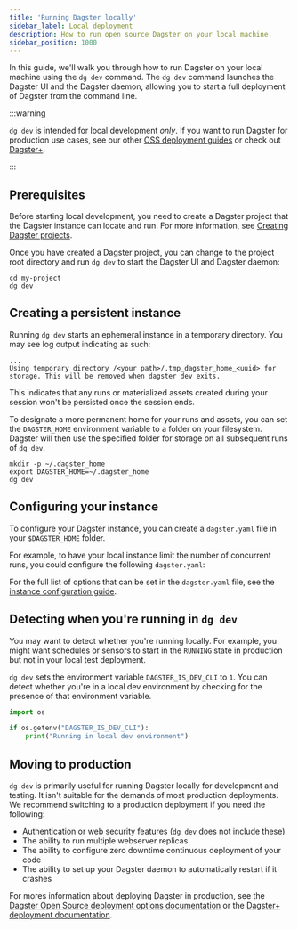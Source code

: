 ```yaml
---
title: 'Running Dagster locally'
sidebar_label: Local deployment
description: How to run open source Dagster on your local machine.
sidebar_position: 1000
---
```


In this guide, we'll walk you through how to run Dagster on your local machine using the `dg dev` command. The `dg dev` command launches the Dagster UI and the Dagster daemon, allowing you to start a full deployment of Dagster from the command line.

:::warning

`dg dev` is intended for local development _only_. If you want to run Dagster for production use cases, see our other [OSS deployment guides](/deployment/oss/deployment-options) or check out [Dagster+](/deployment/dagster-plus).

:::

## Prerequisites

Before starting local development, you need to create a Dagster project that the Dagster instance can locate and run. For more information, see [Creating Dagster projects](/guides/build/projects/creating-dagster-projects).

Once you have created a Dagster project, you can change to the project root directory and run `dg dev` to start the Dagster UI and Dagster daemon:

```shell
cd my-project
dg dev
```

## Creating a persistent instance

Running `dg dev` starts an ephemeral instance in a temporary directory. You may see log output indicating as such:

```shell
...
Using temporary directory /<your path>/.tmp_dagster_home_<uuid> for storage. This will be removed when dagster dev exits.
```

This indicates that any runs or materialized assets created during your session won't be persisted once the session ends.

To designate a more permanent home for your runs and assets, you can set the `DAGSTER_HOME` environment variable to a folder on your filesystem. Dagster will then use the specified folder for storage on all subsequent runs of `dg dev`.

```shell
mkdir -p ~/.dagster_home
export DAGSTER_HOME=~/.dagster_home
dg dev
```

## Configuring your instance

To configure your Dagster instance, you can create a `dagster.yaml` file in your `$DAGSTER_HOME` folder.

For example, to have your local instance limit the number of concurrent runs, you could configure the following `dagster.yaml`:

<CodeExample
  path="docs_snippets/docs_snippets/guides/tbd/dagster.yaml"
  language="yaml"
  title="~/.dagster_home/dagster.yaml"
/>

For the full list of options that can be set in the `dagster.yaml` file, see the [instance configuration guide](/deployment/oss/oss-instance-configuration).

## Detecting when you're running in `dg dev`

You may want to detect whether you're running locally. For example, you might want schedules or sensors to start in the `RUNNING` state in production but not in your local test deployment.

`dg dev` sets the environment variable `DAGSTER_IS_DEV_CLI` to `1`. You can detect whether you're in a local dev environment by checking for the presence of that environment variable.

```python
import os

if os.getenv("DAGSTER_IS_DEV_CLI"):
    print("Running in local dev environment")
```

## Moving to production

`dg dev` is primarily useful for running Dagster locally for development and testing. It isn't suitable for the demands of most production deployments. We recommend switching to a production deployment if you need the following:

- Authentication or web security features (`dg dev` does not include these)
- The ability to run multiple webserver replicas
- The ability to configure zero downtime continuous deployment of your code
- The ability to set up your Dagster daemon to automatically restart if it crashes

For mores information about deploying Dagster in production, see the [Dagster Open Source deployment options documentation](/deployment/oss/deployment-options) or the [Dagster+ deployment documentation](/deployment/dagster-plus).
